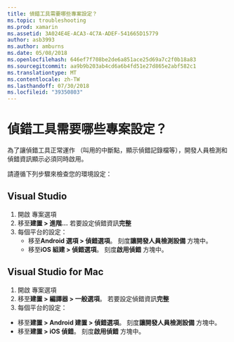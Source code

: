 ```yaml
---
title: 偵錯工具需要哪些專案設定？
ms.topic: troubleshooting
ms.prod: xamarin
ms.assetid: 3A024E4E-ACA3-4C7A-ADEF-541665D15779
author: asb3993
ms.author: amburns
ms.date: 05/08/2018
ms.openlocfilehash: 646ef7f708be2de6a851ace25d69a7c2f0b18a83
ms.sourcegitcommit: aa9b9b203ab4cd6a6b4fd51e27d865e2abf582c1
ms.translationtype: MT
ms.contentlocale: zh-TW
ms.lasthandoff: 07/30/2018
ms.locfileid: "39350803"
---
```

# <a name="what-project-settings-are-required-for-the-debugger"></a>偵錯工具需要哪些專案設定？

為了讓偵錯工具正常運作 （叫用的中斷點，顯示偵錯記錄檔等），開發人員檢測和偵錯資訊顯示必須同時啟用。

請遵循下列步驟來檢查您的環境設定：

## <a name="visual-studio"></a>Visual Studio
1. 開啟 專案選項
2. 移至**建置 > 進階...** 若要設定偵錯資訊**完整**
3. 每個平台的設定：
   - 移至**Android 選項 > 偵錯選項**。 刻度**讓開發人員檢測設備** 方塊中。
   - 移至**iOS 組建 > 偵錯選項**。 刻度**啟用偵錯** 方塊中。

## <a name="visual-studio-for-mac"></a>Visual Studio for Mac
1. 開啟 專案選項
2. 移至**建置 > 編譯器 > 一般選項**。 若要設定偵錯資訊**完整**
3. 每個平台的設定：
  - 移至**建置 > Android 建置 > 偵錯選項**。 刻度**讓開發人員檢測設備** 方塊中。
  - 移至**建置 > iOS 偵錯**。 刻度**啟用偵錯** 方塊中。

